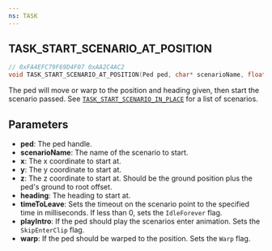 ```yaml
---
ns: TASK
---
```

## TASK_START_SCENARIO_AT_POSITION

```c
// 0xFA4EFC79F69D4F07 0xAA2C4AC2
void TASK_START_SCENARIO_AT_POSITION(Ped ped, char* scenarioName, float x, float y, float z, float heading, int timeToLeave, BOOL playIntro, BOOL warp);
```

The ped will move or warp to the position and heading given, then start the scenario passed. See [`TASK_START_SCENARIO_IN_PLACE`](#_0x142A02425FF02BD9) for a list of scenarios.

## Parameters
* **ped**: The ped handle.
* **scenarioName**: The name of the scenario to start.
* **x**: The x coordinate to start at.
* **y**: The y coordinate to start at.
* **z**: The z coordinate to start at. Should be the ground position plus the ped's ground to root offset.
* **heading**: The heading to start at.
* **timeToLeave**: Sets the timeout on the scenario point to the specified time in milliseconds. If less than 0, sets the `IdleForever` flag.
* **playIntro**: If the ped should play the scenarios enter animation. Sets the `SkipEnterClip` flag.
* **warp**: If the ped should be warped to the position. Sets the `Warp` flag.

